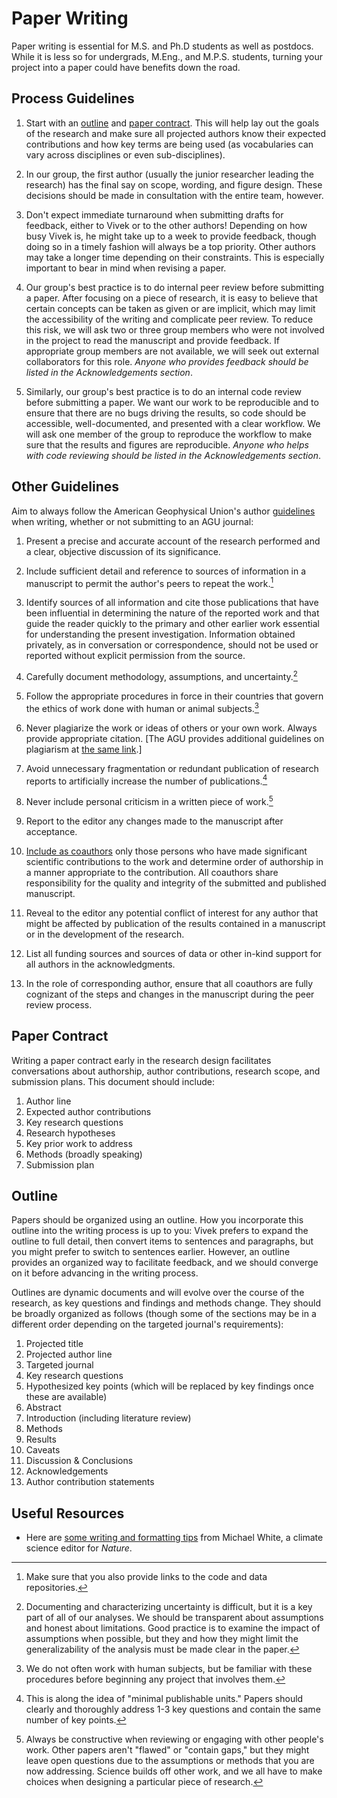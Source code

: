 # Paper Writing

Paper writing is essential for M.S. and Ph.D students as well as postdocs. While it is less so for undergrads, M.Eng., and M.P.S. students, turning your project into a paper could have benefits down the road.

## Process Guidelines

1. Start with an [outline](#outline) and [paper contract](#contract). This will help lay out the goals of the research and make sure all projected authors know their expected contributions and how key terms are being used (as vocabularies can vary across disciplines or even sub-disciplines).

2.  In our group, the first author (usually the junior researcher leading the research) has the final say on scope, wording, and figure design. These decisions should be made in consultation with the entire team, however.

3. Don't expect immediate turnaround when submitting drafts for feedback, either to Vivek or to the other authors! Depending on how busy Vivek is, he might take up to a week to provide feedback, though doing so in a timely fashion will always be a top priority. Other authors may take a longer time depending on their constraints. This is especially important to bear in mind when revising a paper.

4. Our group's best practice is to do internal peer review before submitting a paper. After focusing on a piece of research, it is easy to believe that certain concepts can be taken as given or are implicit, which may limit the accessibility of the writing and complicate peer review. To reduce this risk, we will ask two or three group members who were not involved in the project to read the manuscript and provide feedback. If appropriate group members are not available, we will seek out external collaborators for this role. *Anyone who provides feedback should be listed in the Acknowledgements section*.

5. Similarly, our group's best practice is to do an internal code review before submitting a paper. We want our work to be reproducible and to ensure that there are no bugs driving the results, so code should be accessible, well-documented, and presented with a clear workflow. We will ask one member of the group to reproduce the workflow to make sure that the results and figures are reproducible. *Anyone who helps with code reviewing should be listed in the Acknowledgements section*.

## Other Guidelines

Aim to always follow the American Geophysical Union's author [guidelines](https://www.agu.org/Publish-with-AGU/Publish/Author-Resources/Policies/Scientific-ethics-policy) when writing, whether or not submitting to an AGU journal:

1. Present a precise and accurate account of the research performed and a clear, objective discussion of its significance.

2. Include sufficient detail and reference to sources of information in a manuscript to permit the author's peers to repeat the work.[^reproducibility]

3. Identify sources of all information and cite those publications that have been influential in determining the nature of the reported work and that guide the reader quickly to the primary and other earlier work essential for understanding the present investigation. Information obtained privately, as in conversation or correspondence, should not be used or reported without explicit permission from the source.

4. Carefully document methodology, assumptions, and uncertainty.[^uncertainty]

5. Follow the appropriate procedures in force in their countries that govern the ethics of work done with human or animal subjects.[^humans]

6. Never plagiarize the work or ideas of others or your own work. Always provide appropriate citation. [The AGU provides additional guidelines on plagiarism at [the same link](https://www.agu.org/Publish-with-AGU/Publish/Author-Resources/Policies/Scientific-ethics-policy).]

7. Avoid unnecessary fragmentation or redundant publication of research reports to artificially increase the number of publications.[^minimum]

8. Never include personal criticism in a written piece of work.[^constructive]

9. Report to the editor any changes made to the manuscript after acceptance.

10. [Include as coauthors](/lab-manual/authorship/) only those persons who have made significant scientific contributions to the work and determine order of authorship in a manner appropriate to the contribution. All coauthors share responsibility for the quality and integrity of the submitted and published manuscript.

11. Reveal to the editor any potential conflict of interest for any author that might be affected by publication of the results contained in a manuscript or in the development of the research.

12. List all funding sources and sources of data or other in-kind support for all authors in the acknowledgments.

13. In the role of corresponding author, ensure that all coauthors are fully cognizant of the steps and changes in the manuscript during the peer review process.

<a id="contract"></a>
## Paper Contract

Writing a paper contract early in the research design facilitates conversations about authorship, author contributions, research scope, and submission plans. This document should include:

1. Author line
2. Expected author contributions
3. Key research questions
4. Research hypotheses
5. Key prior work to address
6. Methods (broadly speaking)
7. Submission plan

<a id="outline"></a>
## Outline

Papers should be organized using an outline. How you incorporate this outline into the writing process is up to you: Vivek prefers to expand the outline to full detail, then convert items to sentences and paragraphs, but you might prefer to switch to sentences earlier. However, an outline provides an organized way to facilitate feedback, and we should converge on it before advancing in the writing process.

Outlines are dynamic documents and will evolve over the course of the research, as key questions and findings and methods change. They should be broadly organized as follows (though some of the sections may be in a different order depending on the targeted journal's requirements):

1. Projected title
2. Projected author line
3. Targeted journal
4. Key research questions
5. Hypothesized key points (which will be replaced by key findings once these are available)
6. Abstract
7. Introduction (including literature review)
8. Methods
9. Results
10. Caveats
11. Discussion & Conclusions
12. Acknowledgements
13. Author contribution statements

## Useful Resources

* Here are [some writing and formatting tips](https://twitter.com/MWClimateSci/status/1111773597184323584) from Michael White, a climate science editor for *Nature*.


[^reproducibility]: Make sure that you also provide links to the code and data repositories.
[^uncertainty]: Documenting and characterizing uncertainty is difficult, but it is a key part of all of our analyses. We should be transparent about assumptions and honest about limitations. Good practice is to examine the impact of assumptions when possible, but they and how they might limit the generalizability of the analysis must be made clear in the paper.
[^humans]: We do not often work with human subjects, but be familiar with these procedures before beginning any project that involves them.
[^minimum]: This is along the idea of "minimal publishable units." Papers should clearly and thoroughly address 1-3 key questions and contain the same number of key points.
[^constructive]: Always be constructive when reviewing or engaging with other people's work. Other papers aren't "flawed" or "contain gaps," but they might leave open questions due to the assumptions or methods that you are now addressing. Science builds off other work, and we all have to make choices when designing a particular piece of research.
